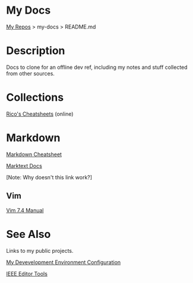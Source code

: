 # My Docs

[My Repos](https://github.com/annebrown/?tab=repositories) > my-docs > README.md

# Description

Docs to clone for an offline dev ref, including my notes and stuff collected from other sources.

# Collections

[Rico's Cheatsheets](https://devhints.io/) (online)

# Markdown

[Markdown Cheatsheet](./markdown/Index.md)

[Marktext Docs](../marktext/README.md)

[Note: Why doesn't this link work?]

## Vim

 [Vim 7.4 Manual](./vim/VimManual.pdf)

# See Also

Links to my public projects.

[My Devevelopment Environment Configuration](https://github.com/annebrown/my-conf.git)

[IEEE Editor Tools](https://github.com/annebrown/org-IEEE-EditorTools)
